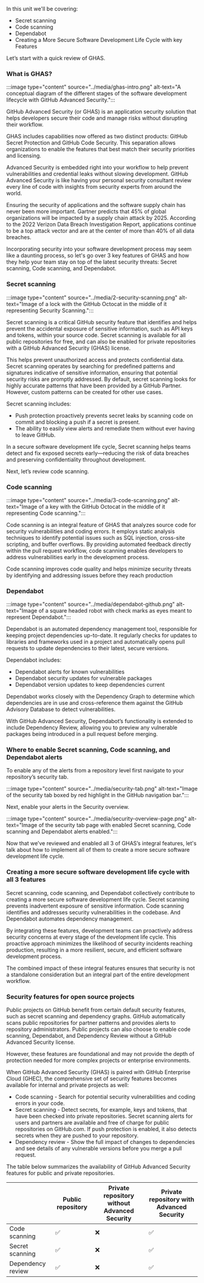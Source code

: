 In this unit we'll be covering:

-	Secret scanning
-	Code scanning
-	Dependabot
-	Creating a More Secure Software Development Life Cycle with key Features

Let’s start with a quick review of GHAS.

### What is GHAS?

:::image type="content" source="../media/ghas-intro.png" alt-text="A conceptual diagram of the different stages of the software development lifecycle with GitHub Advanced Security.":::

GitHub Advanced Security (or GHAS) is an application security solution that helps developers secure their code and manage risks without disrupting their workflow.

GHAS includes capabilities now offered as two distinct products: GitHub Secret Protection and GitHub Code Security. This separation allows organizations to enable the features that best match their security priorities and licensing.

Advanced Security is embedded right into your workflow to help prevent vulnerabilities and credential leaks without slowing development. GitHub Advanced Security is like having your personal security consultant review every line of code with insights from security experts from around the world. 

Ensuring the security of applications and the software supply chain has never been more important. Gartner predicts that 45% of global organizations will be impacted by a supply chain attack by 2025. According to the 2022 Verizon Data Breach Investigation Report, applications continue to be a top attack vector and are at the center of more than 40% of all data breaches. 

Incorporating security into your software development process may seem like a daunting process, so let's go over 3 key features of GHAS and how they help your team stay on top of the latest security threats: Secret scanning, Code scanning, and Dependabot. 


### Secret scanning 

:::image type="content" source="../media/2-security-scanning.png" alt-text="Image of a lock with the GitHub Octocat in the middle of it representing Security Scanning.":::

Secret scanning is a critical GitHub security feature that identifies and helps prevent the accidental exposure of sensitive information, such as API keys and tokens, within your source code. Secret scanning is available for all public repositories for free, and can also be enabled for private repositories with a GitHub Advanced Security (GHAS) license. 

This helps prevent unauthorized access and protects confidential data. Secret scanning operates by searching for predefined patterns and signatures indicative of sensitive information, ensuring that potential security risks are promptly addressed. By default, secret scanning looks for highly accurate patterns that have been provided by a GitHub Partner.  However, custom patterns can be created for other use cases.

Secret scanning includes:
- Push protection proactively prevents secret leaks by scanning code on commit and blocking a push if a secret is present.
- The ability to easily view alerts and remediate them without ever having to leave GitHub. 

In a secure software development life cycle, Secret scanning helps teams detect and fix exposed secrets early—reducing the risk of data breaches and preserving confidentiality throughout development.

Next, let’s review code scanning. 

### Code scanning
 
:::image type="content" source="../media/3-code-scanning.png" alt-text="Image of a key with the GitHub Octocat in the middle of it representing Code scanning.":::

Code scanning is an integral feature of GHAS that analyzes source code for security vulnerabilities and coding errors. It employs static analysis techniques to identify potential issues such as SQL injection, cross-site scripting, and buffer overflows. By providing automated feedback directly within the pull request workflow, code scanning enables developers to address vulnerabilities early in the development process.

Code scanning improves code quality and helps minimize security threats by identifying and addressing issues before they reach production 

### Dependabot

:::image type="content" source="../media/dependabot-github.png" alt-text="Image of a square headed robot with check marks as eyes meant to represent Dependabot.":::

Dependabot is an automated dependency management tool, responsible for keeping project dependencies up-to-date. It regularly checks for updates to libraries and frameworks used in a project and automatically opens pull requests to update dependencies to their latest, secure versions.

Dependabot includes:

* Dependabot alerts for known vulnerabilities
* Dependabot security updates for vulnerable packages
* Dependabot version updates to keep dependencies current

Dependabot works closely with the Dependency Graph to determine which dependencies are in use and cross-reference them against the GitHub Advisory Database to detect vulnerabilities.

With GitHub Advanced Security, Dependabot’s functionality is extended to include Dependency Review, allowing you to preview any vulnerable packages being introduced in a pull request before merging.

### Where to enable Secret scanning, Code scanning, and Dependabot alerts

To enable any of the alerts from a repository level first navigate to your repository’s security tab. 

:::image type="content" source="../media/security-tab.png" alt-text="Image of the security tab boxed by red highlight in the GitHub navigation bar.":::

Next, enable your alerts in the Security overview. 

:::image type="content" source="../media/security-overview-page.png" alt-text="Image of the security tab page with enabled Secret scanning, Code scanning and Dependabot alerts enabled.":::
 
Now that we’ve reviewed and enabled all 3 of GHAS’s integral features, let's talk about how to implement all of them to create a more secure software development life cycle.  

### Creating a more secure software development life cycle with all 3 features

Secret scanning, code scanning, and Dependabot collectively contribute to creating a more secure software development life cycle. Secret scanning prevents inadvertent exposure of sensitive information. Code scanning identifies and addresses security vulnerabilities in the codebase. And Dependabot automates dependency management. 

By integrating these features, development teams can proactively address security concerns at every stage of the development life cycle. This proactive approach minimizes the likelihood of security incidents reaching production, resulting in a more resilient, secure, and efficient software development process.

The combined impact of these integral features ensures that security is not a standalone consideration but an integral part of the entire development workflow.

### Security features for open source projects

Public projects on GitHub benefit from certain default security features, such as secret scanning and dependency graphs. GitHub automatically scans public repositories for partner patterns and provides alerts to repository administrators. Public projects can also choose to enable code scanning, Dependabot, and Dependency Review without a GitHub Advanced Security license.

However, these features are foundational and may not provide the depth of protection needed for more complex projects or enterprise environments.

When GitHub Advanced Security (GHAS) is paired with GitHub Enterprise Cloud (GHEC), the comprehensive set of security features becomes available for internal and private projects as well:
- Code scanning - Search for potential security vulnerabilities and coding errors in your code.
- Secret scanning - Detect secrets, for example, keys and tokens, that have been checked into private repositories. Secret scanning alerts for users and partners are available and free of charge for public repositories on GitHub.com. If push protection is enabled, it also detects secrets when they are pushed to your repository.
- Dependency review - Show the full impact of changes to dependencies and see details of any vulnerable versions before you merge a pull request. 

The table below summarizes the availability of GitHub Advanced Security features for public and private repositories.

|                     | Public repository | Private repository without Advanced Security | Private repository with Advanced Security |
|---------------------|-------------------|--------------------------------------------|-------------------------------------------|
| Code scanning       | ✅                | ❌                                         | ✅                                        |
| Secret scanning     | ✅                | ❌                                         | ✅                                        |
| Dependency review   | ✅                | ❌                                         | ✅                                        |
